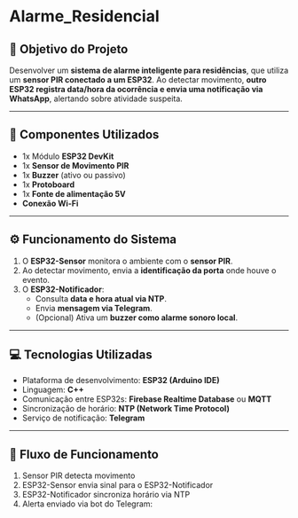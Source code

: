 # Alarme_Residencial


## 🎯 Objetivo do Projeto

Desenvolver um **sistema de alarme inteligente para residências**, que utiliza um **sensor PIR conectado a um ESP32**. Ao detectar movimento, **outro ESP32 registra data/hora da ocorrência e envia uma notificação via WhatsApp**, alertando sobre atividade suspeita.

---

## 🧩 Componentes Utilizados

- 1x Módulo **ESP32 DevKit**
- 1x **Sensor de Movimento PIR**
- 1x **Buzzer** (ativo ou passivo)
- 1x **Protoboard**
- 1x **Fonte de alimentação 5V**
- **Conexão Wi-Fi**

---

## ⚙️ Funcionamento do Sistema

1. O **ESP32-Sensor** monitora o ambiente com o **sensor PIR**.
2. Ao detectar movimento, envia a **identificação da porta** onde houve o evento.
3. O **ESP32-Notificador**:
   - Consulta **data e hora atual via NTP**.
   - Envia **mensagem via Telegram**.
   - (Opcional) Ativa um **buzzer como alarme sonoro local**.

---

## 💻 Tecnologias Utilizadas

- Plataforma de desenvolvimento: **ESP32 (Arduino IDE)**
- Linguagem: **C++**
- Comunicação entre ESP32s: **Firebase Realtime Database** ou **MQTT**
- Sincronização de horário: **NTP (Network Time Protocol)**
- Serviço de notificação: **Telegram**

---

## 🔁 Fluxo de Funcionamento

1. Sensor PIR detecta movimento
2. ESP32-Sensor envia sinal para o ESP32-Notificador
3. ESP32-Notificador sincroniza horário via NTP
4. Alerta enviado via  bot do Telegram:
